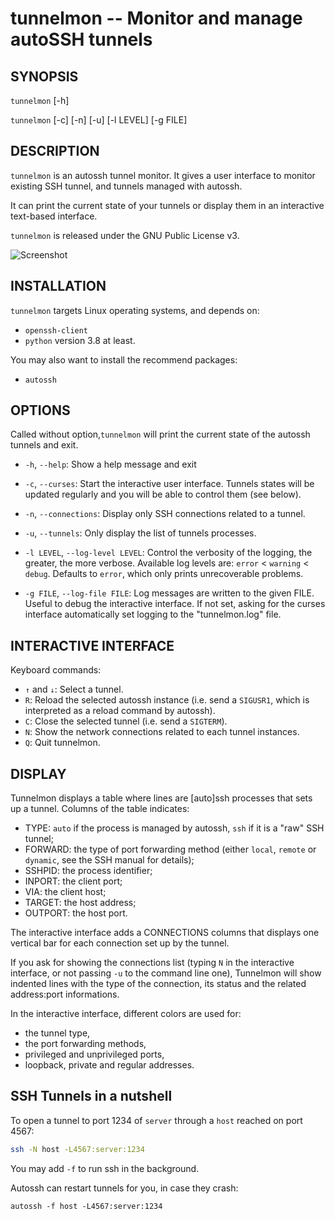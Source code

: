 tunnelmon -- Monitor and manage autoSSH tunnels
================================================

## SYNOPSIS

`tunnelmon` [-h]

`tunnelmon` [-c] [-n] [-u] [-l LEVEL] [-g FILE]


## DESCRIPTION

`tunnelmon` is an autossh tunnel monitor. It gives a user interface to monitor existing SSH tunnel, and tunnels managed with autossh. 

It can print the current state of your tunnels or display them in an interactive text-based interface.

`tunnelmon` is released under the GNU Public License v3.

![Screenshot](https://raw.github.com/nojhan/tunnelmon/master/screenshot.png)


## INSTALLATION

`tunnelmon` targets Linux operating systems, and depends on:
* `openssh-client`
* `python` version 3.8 at least.

You may also want to install the recommend packages:
* `autossh`


## OPTIONS

Called without option,`tunnelmon` will print the current state of the autossh tunnels and exit.

* `-h`, `--help`:
  Show a help message and exit

* `-c`, `--curses`:
  Start the interactive user interface. Tunnels states will be updated regularly and you will be able to control them (see below).

* `-n`, `--connections`:
  Display only SSH connections related to a tunnel.

* `-u`, `--tunnels`:
  Only display the list of tunnels processes.

* `-l LEVEL`, `--log-level LEVEL`:
  Control the verbosity of the logging, the greater, the more verbose. Available log levels are: `error` < `warning` <
  `debug`. Defaults to `error`, which only prints unrecoverable problems.

* `-g FILE`, `--log-file FILE`:
  Log messages are written to the given FILE. Useful to debug the interactive interface.
  If not set, asking for the curses interface automatically set logging to the "tunnelmon.log" file.


## INTERACTIVE INTERFACE

Keyboard commands:

* `↑` and `↓`: Select a tunnel.
* `R`: Reload the selected autossh instance (i.e. send a `SIGUSR1`, which is interpreted as a reload command by autossh).
* `C`: Close the selected tunnel (i.e. send a `SIGTERM`).
* `N`: Show the network connections related to each tunnel instances.
* `Q`: Quit tunnelmon.


## DISPLAY

Tunnelmon displays a table where lines are [auto]ssh processes that sets up a tunnel.
Columns of the table indicates:
- TYPE: `auto` if the process is managed by autossh, `ssh` if it is a "raw" SSH tunnel;
- FORWARD: the type of port forwarding method (either `local`, `remote` or `dynamic`, see the SSH manual for details);
- SSHPID: the process identifier;
- INPORT: the client port;
- VIA: the client host;
- TARGET: the host address;
- OUTPORT: the host port.

The interactive interface adds a CONNECTIONS columns that displays one vertical bar for each connection set up by the tunnel.

If you ask for showing the connections list (typing `N` in the interactive interface, or not passing `-u` to the command line one),
Tunnelmon will show indented lines with the type of the connection, its status and the related address:port informations.

In the interactive interface, different colors are used for:
- the tunnel type,
- the port forwarding methods,
- privileged and unprivileged ports,
- loopback, private and regular addresses.


## SSH Tunnels in a nutshell

To open a tunnel to port 1234 of `server` through a `host` reached on port 4567:
```sh
ssh -N host -L4567:server:1234
```
You may add `-f` to run ssh in the background.

Autossh can restart tunnels for you, in case they crash:
```
autossh -f host -L4567:server:1234
```

